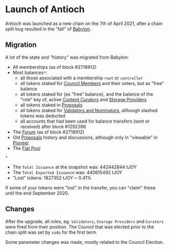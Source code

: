 # Launch of Antioch

Antioch was launched as a new chain on the 7th of April 2021, after a chain split bug resulted in the "fall" of [Babylon](/testnets/babylon).

## Migration
A lot of the state and "history" was migrated from Babylon:
- All memberships (as of block #2718912)
- Most balances`*`:
  - all those associated with a membership `root` or `controller`
  - all tokens staked for [Council Members](/roles/council-members) and their voters, but as "free" balance
  - all tokens staked for (as "free" balance), and the balance of the "role" key of, active [Content Curators](/roles/content-curators) and [Storage Providers](/roles/storage-provider)
  - all tokens staked in [Proposals](/proposals)
  - all tokens staked for [Validators and Nominators](/roles/validators), although slashed tokens was deducted
  - all accounts that had been used for balance transfers (sent or received) after block #1292266
- The [Forum](/README.md#on-chain-forum) (as of block #2718912)
- Old [Proposals](/proposals) history and discussions, although only in "viewable" in [Pioneer](https://testnet.joystream.org/#/proposals/historical)
- The [Fiat Pool](/tokenomics/README.md#fiat-pool)


`*`
- The `Total Issuance` at the snapshot was: 442442844 tJOY
- The `Total Exported Issuance` was: 440615492 tJOY
- "Lost" tokens: 1827352 tJOY ~ 0.41%

If some of your tokens were "lost" in the transfer, you can "claim" these until the end September 2020.

## Changes
After the upgrade, all roles, eg. `Validators`, `Storage Providers` and `Curators` were fired from their position. The Council that was elected prior to the chain split was set by `sudo` for the first term.

Some parameter changes was made, mostly related to the Council Election.
